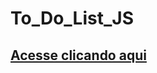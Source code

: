 # To_Do_List_JS

## <a href="https://francienevaz.github.io/To_Do_List_JS">Acesse clicando aqui</a>

